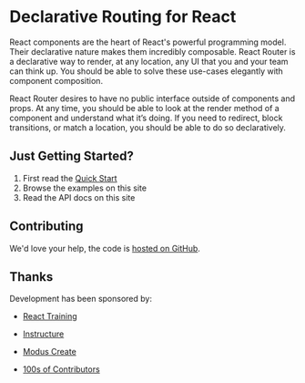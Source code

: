 # Declarative Routing for React

React components are the heart of React's powerful programming model.
Their declarative nature makes them incredibly composable. React Router
is a declarative way to render, at any location, any UI that you and your
team can think up. You should be able to solve these use-cases elegantly
with component composition.

React Router desires to have no public interface outside of components
and props. At any time, you should be able to look at the render method
of a component and understand what it’s doing.  If you need to redirect,
block transitions, or match a location, you should be able to do so
declaratively.

## Just Getting Started?

1. First read the [Quick Start](quick-start)
2. Browse the examples on this site
3. Read the API docs on this site

## Contributing

We'd love your help, the code is [hosted on GitHub](https://github.com/ReactTraining/react-router).

## Thanks

Development has been sponsored by:

- [React Training][react-training]
- [Instructure][instructure]
- [Modus Create][modus-create]
- [100s of Contributors][contributors]


  [react-training]:https://reacttraining.com
  [instructure]:https://instructure.com
  [modus-create]:https://moduscreate.com
  [contributors]:https://github.com/ReactTraining/react-router/graphs/contributors
